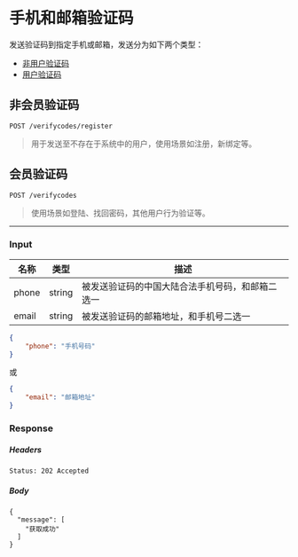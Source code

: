 # 手机和邮箱验证码

发送验证码到指定手机或邮箱，发送分为如下两个类型：

- [非用户验证码](#非会员验证码)
- [用户验证码](#会员验证码)

## 非会员验证码

```
POST /verifycodes/register
```

> 用于发送至不存在于系统中的用户，使用场景如注册，新绑定等。

## 会员验证码

```
POST /verifycodes
```

> 使用场景如登陆、找回密码，其他用户行为验证等。

-----------

### Input

| 名称 | 类型 | 描述 |
|----|:--:|----|
| phone | string | 被发送验证码的中国大陆合法手机号码，和邮箱二选一 |
| email | string | 被发送验证码的邮箱地址，和手机号二选一 |

```json
{
    "phone": "手机号码"
}
```

或

```json
{
    "email": "邮箱地址"
}
```

### Response

##### Headers

```
Status: 202 Accepted
```

##### Body

```json5
{
  "message": [
    "获取成功"
  ]
}
```


